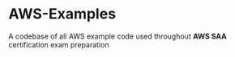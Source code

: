 # AWS-Examples
A codebase of all AWS example code used throughout **AWS SAA** certification exam preparation
